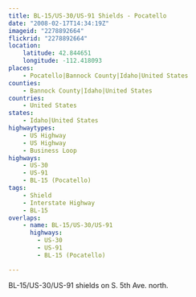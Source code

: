 ```yaml
---
title: BL-15/US-30/US-91 Shields - Pocatello
date: "2008-02-17T14:34:19Z"
imageid: "2278892664"
flickrid: "2278892664"
location:
    latitude: 42.844651
    longitude: -112.418093
places:
    - Pocatello|Bannock County|Idaho|United States
counties:
    - Bannock County|Idaho|United States
countries:
    - United States
states:
    - Idaho|United States
highwaytypes:
    - US Highway
    - US Highway
    - Business Loop
highways:
    - US-30
    - US-91
    - BL-15 (Pocatello)
tags:
    - Shield
    - Interstate Highway
    - BL-15
overlaps:
    - name: BL-15/US-30/US-91
      highways:
        - US-30
        - US-91
        - BL-15 (Pocatello)

---
```

BL-15/US-30/US-91 shields on S. 5th Ave. north.